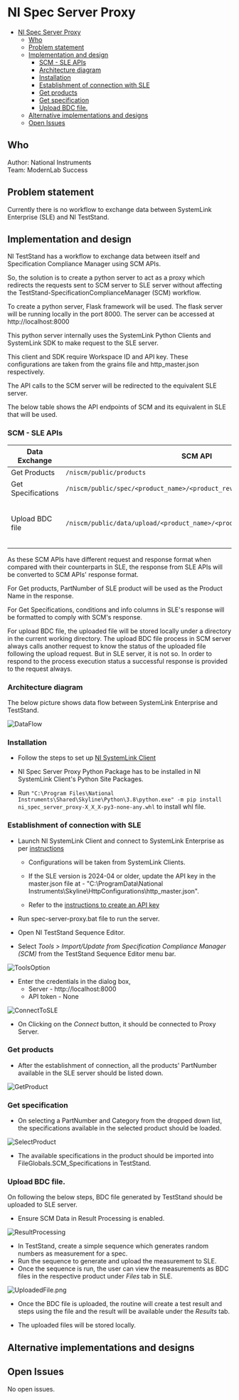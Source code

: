 # NI Spec Server Proxy

- [NI Spec Server Proxy](#ni-spec-server-proxy)
  - [Who](#who)
  - [Problem statement](#problem-statement)
  - [Implementation and design](#implementation-and-design)
    - [SCM - SLE APIs](#scm---sle-apis)
    - [Architecture diagram](#architecture-diagram)
    - [Installation](#installation)
    - [Establishment of connection with SLE](#establishment-of-connection-with-sle)
    - [Get products](#get-products)
    - [Get specification](#get-specification)
    - [Upload BDC file.](#upload-bdc-file)
  - [Alternative implementations and designs](#alternative-implementations-and-designs)
  - [Open Issues](#open-issues)

## Who

Author: National Instruments <br/>
Team: ModernLab Success

## Problem statement
 
Currently there is no workflow to exchange data between SystemLink Enterprise (SLE) and NI TestStand.

## Implementation and design

NI TestStand has a workflow to exchange data between itself and Specification Compliance Manager using SCM APIs.

So, the solution is to create a python server to act as a proxy which redirects the requests sent to SCM server to SLE server without affecting the TestStand-SpecificationComplianceManager (SCM) workflow.

To create a python server, Flask framework will be used. The flask server will be running locally in the port 8000. The server can be accessed at http://localhost:8000

This python server internally uses the SystemLink Python Clients and SystemLink SDK to make request to the SLE server.

This client and SDK require Workspace ID and API key. These configurations are taken from the grains file and http_master.json respectively.

The API calls to the SCM server will be redirected to the equivalent SLE server.

The below table shows the API endpoints of SCM and its equivalent in SLE that will be used.

### SCM - SLE APIs

| Data Exchange      | SCM API                                                                    | Equivalent SLE API                                                                                 |
| ------------------ | -------------------------------------------------------------------------- | -------------------------------------------------------------------------------------------------- |
| Get Products       | `/niscm/public/products`                                                   | `/v2/products`                                                                                     |
| Get Specifications | `/niscm/public/spec/<product_name>/<product_revision>`                     | `/nispec/v1/query-specs`                                                                           |
| Upload BDC file    | `/niscm/public/data/upload/<product_name>/<product_revision>/<discipline>` | `/v1/service-groups/Default/upload-files` <br/> To link the file to product: `/v2/update-products` |

As these SCM APIs have different request and response format when compared with their counterparts in SLE, the response from SLE APIs will be converted to SCM APIs' response format.

For Get products, PartNumber of SLE product will be used as the Product Name in the response.

For Get Specifications, conditions and info columns in SLE's response will be formatted to comply with SCM's response.

For upload BDC file, the uploaded file will be stored locally under a directory in the current working directory.
The upload BDC file process in SCM server always calls another request to know the status of the uploaded file following the upload request.
But in SLE server, it is not so. In order to respond to the process execution status a successful response is provided to the request always.

### Architecture diagram

The below picture shows data flow between SystemLink Enterprise and TestStand.

![DataFlow](DataFlow.png)

### Installation

- Follow the steps to set up [NI SystemLink Client](https://www.ni.com/docs/en-US/bundle/systemlink-enterprise/page/setting-up-systemlink-client.html#:~:text=Search%20for%20and%20install%20NI,which%20you%20want%20to%20connect)

- NI Spec Server Proxy Python Package has to be installed in NI SystemLink Client's Python Site Packages.

- Run `"C:\Program Files\National Instruments\Shared\Skyline\Python\3.8\python.exe" -m pip install ni_spec_server_proxy-X_X_X-py3-none-any.whl` to install whl file.

### Establishment of connection with SLE

- Launch NI SystemLink Client and connect to SystemLink Enterprise as per [instructions](https://www.ni.com/docs/en-US/bundle/systemlink-enterprise/page/setting-up-systemlink-client.html)

  - Configurations will be taken from SystemLink Clients.

  - If the SLE version is 2024-04 or older, update the API key in the master.json file at - "C:\ProgramData\National Instruments\Skyline\HttpConfigurations\http_master.json".

  - Refer to the [instructions to create an API key](https://www.ni.com/docs/en-US/bundle/systemlink-enterprise/page/creating-an-api-key.html)

- Run spec-server-proxy.bat file to run the server.
- Open NI TestStand Sequence Editor.
- Select *Tools > Import/Update from Specification Compliance Manager (SCM)* from the TestStand Sequence Editor menu bar.

![ToolsOption](ToolsOption.png)

- Enter the credentials in the dialog box,
  - Server - http://localhost:8000
  - API token - None

![ConnectToSLE](ConnectToSLE.png)

- On Clicking on the *Connect* button, it should be connected to Proxy Server.

### Get products

- After the establishment of connection, all the products' PartNumber available in the SLE server should be listed down.

![GetProduct](GetProducts.png)

### Get specification

- On selecting a PartNumber and Category from the dropped down list, the specifications available in the selected product should be loaded.

![SelectProduct](SelectProduct.png)

- The available specifications in the product should be imported into FileGlobals.SCM_Specifications in TestStand.

### Upload BDC file.

On following the below steps, BDC file generated by TestStand should be uploaded to SLE server.

- Ensure SCM Data in Result Processing is enabled.

![ResultProcessing](ResultProcessing.png)

- In TestStand, create a simple sequence which generates random numbers as measurement for a spec.
- Run the sequence to generate and upload the measurement to SLE.
- Once the sequence is run, the user can view the measurements as BDC files in the respective product under *Files* tab in SLE.

![UploadedFile.png](UploadedFile.png)

- Once the BDC file is uploaded, the routine will create a test result and steps using the file and the result will be available under the *Results* tab.

- The uploaded files will be stored locally.

## Alternative implementations and designs


## Open Issues

No open issues.